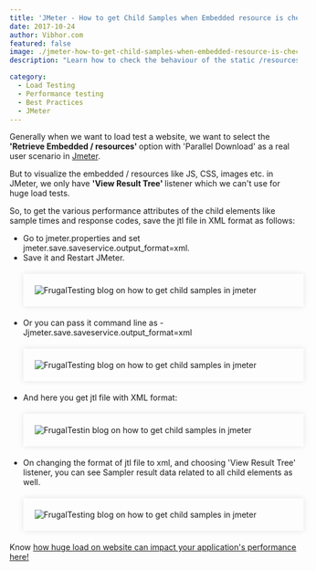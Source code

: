 ```yaml
---
title: 'JMeter - How to get Child Samples when Embedded resource is checked?'
date: 2017-10-24
author: Vibhor.com
featured: false
image: ./jmeter-how-to-get-child-samples-when-embedded-resource-is-checked.jpg
description: "Learn how to check the behaviour of the static /resources for each web page request"

category:
  - Load Testing
  - Performance testing
  - Best Practices
  - JMeter
---
```




<div class="entry-content">
<p >
Generally when we want to load test a website, we want to select the <b>'Retrieve Embedded / resources' </b> option with 'Parallel Download' as a real user scenario in <a href="../../../2018/06/25/introduction-to-apache-jmeter-guide">Jmeter</a>.</p>
<p >But to visualize the embedded / resources like JS, CSS, images etc. in JMeter, we only have <b>'View Result Tree' </b> listener which we can't use for huge load tests.</p>
<p >So, to get the various performance attributes of the child elements like sample times and response codes, save the jtl file in XML format as follows:
</p>
<ul >
<li>Go to jmeter.properties and set jmeter.save.saveservice.output_format=xml.</li>
<li> Save it and Restart JMeter.
<div style="width:94%; margin-top:20px; margin-bottom:20px;padding:20px; box-shadow:0 0 10px rgba(0,0,0,0.1)">
<img class="main-img img-responsive" src="./save-child-sampler-result-configuration.png" alt="FrugalTesting blog on how to get child samples in jmeter">
</div>
</li>
<li>Or you can pass it command line as -Jjmeter.save.saveservice.output_format=xml
<div style="width:94%; margin-top:20px; margin-bottom:20px;padding:20px; box-shadow:0 0 10px rgba(0,0,0,0.1);overflow-x: scroll;white-space: nowrap;">
<img class="main-img " src="./save-child-samples-file-configuration-cmd.png" alt="FrugalTesting blog on how to get child samples in jmeter">
</div>
</li>
<li>And here you get jtl file with XML format:
<div style="width:94%; margin-top:20px; margin-bottom:20px;padding:20px; box-shadow:0 0 10px rgba(0,0,0,0.1);overflow-x: scroll;white-space: nowrap;">
<img class="main-img" src="./save-child-samples-file-xml-format.png" alt="FrugalTestin blog on how to get child samples in jmeter">
</div>
</li>
<li>On changing the format of jtl file to xml, and choosing 'View Result Tree' listener, you can see Sampler result data related to all child elements as well.
<div style="width:94%; margin-top:20px; margin-bottom:20px;padding:20px; box-shadow:0 0 10px rgba(0,0,0,0.1)">
<img class="main-img img-responsive" src="./save-child-sampler-result-tree.png" alt="FrugalTesting blog on how to get child samples in jmeter">
</div>
</li>
</ul>
<p >Know <a href="../../../2018/04/14/how-website-speed-impacts-businesses">how huge load on website can impact your application's performance here!</a></p>
</div>
